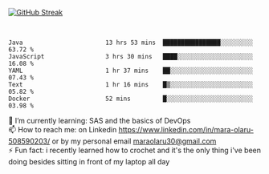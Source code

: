 

[![GitHub Streak](https://streak-stats.demolab.com?user=MaraxD&theme=tokyonight)](https://git.io/streak-stats)
 
 
 <br/>

<!--START_SECTION:waka-->

```text
Java                       13 hrs 53 mins  ████████████████░░░░░░░░░   63.72 %
JavaScript                 3 hrs 30 mins   ████░░░░░░░░░░░░░░░░░░░░░   16.08 %
YAML                       1 hr 37 mins    ██░░░░░░░░░░░░░░░░░░░░░░░   07.43 %
Text                       1 hr 16 mins    █▒░░░░░░░░░░░░░░░░░░░░░░░   05.82 %
Docker                     52 mins         █░░░░░░░░░░░░░░░░░░░░░░░░   03.98 %
```

<!--END_SECTION:waka-->
<!--[![willianrod's wakatime stats](https://github-readme-stats.vercel.app/api/wakatime?username=MaraxD)](https://github.com/anuraghazra/github-readme-stats)-->

🌱 I’m currently learning: SAS and the basics of DevOps<br/>
📫 How to reach me: on Linkedin https://www.linkedin.com/in/mara-olaru-508590203/ or by my personal email maraolaru30@gmail.com <br/>
⚡ Fun fact: i recently learned how to crochet and it's the only thing i've been doing besides sitting in front of my laptop all day <br/>
 
